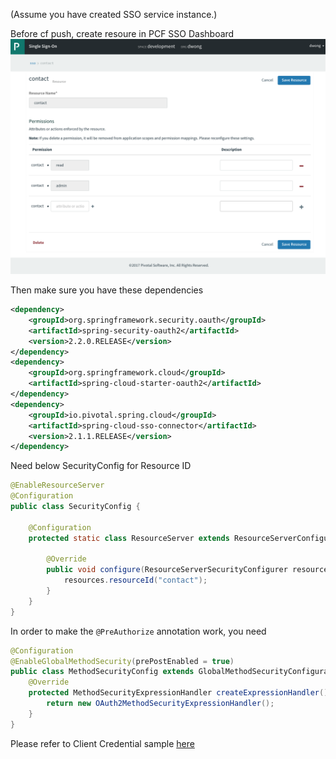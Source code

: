 (Assume you have created SSO service instance.) 

Before cf push, create resoure in PCF SSO Dashboard ![alt text](/resource.png)


Then make sure you have these dependencies 
```xml
<dependency>
    <groupId>org.springframework.security.oauth</groupId>
    <artifactId>spring-security-oauth2</artifactId>
    <version>2.2.0.RELEASE</version>
</dependency>
<dependency>
    <groupId>org.springframework.cloud</groupId>
    <artifactId>spring-cloud-starter-oauth2</artifactId>
</dependency>
<dependency>
    <groupId>io.pivotal.spring.cloud</groupId>
    <artifactId>spring-cloud-sso-connector</artifactId>
    <version>2.1.1.RELEASE</version>
</dependency>
```


Need below SecurityConfig for Resource ID
```java
@EnableResourceServer
@Configuration
public class SecurityConfig {

    @Configuration
    protected static class ResourceServer extends ResourceServerConfigurerAdapter {

        @Override
        public void configure(ResourceServerSecurityConfigurer resources) {
            resources.resourceId("contact");
        }
    }
}
```

In order to make the ```@PreAuthorize``` annotation work, you need 
```java
@Configuration
@EnableGlobalMethodSecurity(prePostEnabled = true)
public class MethodSecurityConfig extends GlobalMethodSecurityConfiguration {
    @Override
    protected MethodSecurityExpressionHandler createExpressionHandler() {
        return new OAuth2MethodSecurityExpressionHandler();
    }
}
```

Please refer to Client Credential sample [here](https://github.com/dwong-pivotal/pcf-sso-client-cred)